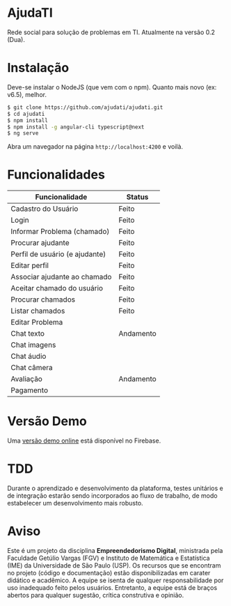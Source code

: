 # AjudaTI
Rede social para solução de problemas em TI. Atualmente na versão 0.2 (Dua).

# Instalação

Deve-se instalar o NodeJS (que vem com o npm). Quanto mais novo (ex: v6.5), melhor.

~~~bash
$ git clone https://github.com/ajudati/ajudati.git
$ cd ajudati
$ npm install
$ npm install -g angular-cli typescript@next
$ ng serve
~~~

Abra um navegador na página `http://localhost:4200` e voilà.

# Funcionalidades

| Funcionalidade                 | Status    |
|--------------------------------|-----------|
| Cadastro do Usuário            | Feito     |
| Login                          | Feito     |
| Informar Problema (chamado)    | Feito     |
| Procurar ajudante              | Feito     |
| Perfil de usuário (e ajudante) | Feito     |
| Editar perfil                  | Feito     |
| Associar ajudante ao chamado   | Feito     |
| Aceitar chamado do usuário     | Feito     |
| Procurar chamados              | Feito     |
| Listar chamados                | Feito     |
| Editar Problema                |           |
| Chat texto                     | Andamento |
| Chat imagens                   |           |
| Chat áudio                     |           |
| Chat câmera                    |           |
| Avaliação                      | Andamento |
| Pagamento                      |           |


# Versão Demo

Uma [versão demo online](https://ajudati2.firebaseapp.com) está disponível no Firebase.

# TDD

Durante o aprendizado e desenvolvimento da plataforma, testes unitários e de integração estarão sendo incorporados ao fluxo de trabalho, de modo estabelecer um desenvolvimento mais robusto.

# Aviso

Este é um projeto da disciplina **Empreendedorismo Digital**, ministrada pela Faculdade Getúlio Vargas (FGV) e Instituto de Matemática e Estatística (IME) da Universidade de São Paulo (USP). Os recursos que se encontram no projeto (código e documentação) estão disponibilizadas em carater didático e acadêmico. A equipe se isenta de qualquer responsabilidade por uso inadequado feito pelos usuários. Entretanto, a equipe está de braços abertos para qualquer sugestão, crítica construtiva e opinião.

